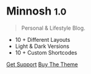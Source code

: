 # Minnosh <small>1.0</small>

> Personal & Lifestyle Blog.

- 10 + Different Layouts
- Light & Dark Versions
- 10 + Custom Shortcodes

[Get Support](http://thespan.ml/wordpress-themes/support/minnosh/)
[Buy The Theme](#docsify)
